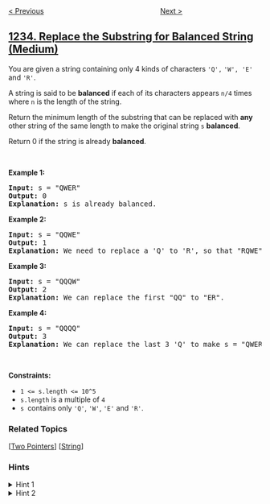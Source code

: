 <!--|This file generated by command(leetcode description); DO NOT EDIT.    |-->
<!--+----------------------------------------------------------------------+-->
<!--|@author    openset <openset.wang@gmail.com>                           |-->
<!--|@link      https://github.com/openset                                 |-->
<!--|@home      https://github.com/openset/leetcode                        |-->
<!--+----------------------------------------------------------------------+-->

[< Previous](https://github.com/openset/leetcode/tree/master/problems/remove-sub-folders-from-the-filesystem "Remove Sub-Folders from the Filesystem")
　　　　　　　　　　　　　　　　
[Next >](https://github.com/openset/leetcode/tree/master/problems/maximum-profit-in-job-scheduling "Maximum Profit in Job Scheduling")

## [1234. Replace the Substring for Balanced String (Medium)](https://leetcode.com/problems/replace-the-substring-for-balanced-string "替换子串得到平衡字符串")

<p>You are given a string containing only 4&nbsp;kinds of characters <code>&#39;Q&#39;,</code> <code>&#39;W&#39;, &#39;E&#39;</code> and&nbsp;<code>&#39;R&#39;</code>.</p>

<p>A string is said to be&nbsp;<strong>balanced</strong><em>&nbsp;</em>if each of its characters appears&nbsp;<code>n/4</code> times where <code>n</code> is the length of the string.</p>

<p>Return the minimum length of the substring that can be replaced with <strong>any</strong> other string of the same length to make the original string <code>s</code>&nbsp;<strong>balanced</strong>.</p>

<p>Return 0 if the string is already <strong>balanced</strong>.</p>

<p>&nbsp;</p>
<p><strong>Example 1:</strong></p>

<pre>
<strong>Input:</strong> s = &quot;QWER&quot;
<strong>Output:</strong> 0
<strong>Explanation: </strong>s is already balanced.</pre>

<p><strong>Example 2:</strong></p>

<pre>
<strong>Input:</strong> s = &quot;QQWE&quot;
<strong>Output:</strong> 1
<strong>Explanation: </strong>We need to replace a &#39;Q&#39; to &#39;R&#39;, so that &quot;RQWE&quot; (or &quot;QRWE&quot;) is balanced.
</pre>

<p><strong>Example 3:</strong></p>

<pre>
<strong>Input:</strong> s = &quot;QQQW&quot;
<strong>Output:</strong> 2
<strong>Explanation: </strong>We can replace the first &quot;QQ&quot; to &quot;ER&quot;. 
</pre>

<p><strong>Example 4:</strong></p>

<pre>
<strong>Input:</strong> s = &quot;QQQQ&quot;
<strong>Output:</strong> 3
<strong>Explanation: </strong>We can replace the last 3 &#39;Q&#39; to make s = &quot;QWER&quot;.
</pre>

<p>&nbsp;</p>
<p><strong>Constraints:</strong></p>

<ul>
	<li><code>1 &lt;= s.length &lt;= 10^5</code></li>
	<li><code>s.length</code> is a multiple of <code>4</code></li>
	<li><code>s&nbsp;</code>contains only <code>&#39;Q&#39;</code>, <code>&#39;W&#39;</code>, <code>&#39;E&#39;</code> and&nbsp;<code>&#39;R&#39;</code>.</li>
</ul>

### Related Topics
  [[Two Pointers](https://github.com/openset/leetcode/tree/master/tag/two-pointers/README.md)]
  [[String](https://github.com/openset/leetcode/tree/master/tag/string/README.md)]

### Hints
<details>
<summary>Hint 1</summary>
Use 2-pointers algorithm to make sure all amount of characters outside the 2 pointers are smaller or equal to n/4.
</details>

<details>
<summary>Hint 2</summary>
That means you need to count the amount of each letter and make sure the amount is enough.
</details>
